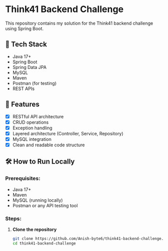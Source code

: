 # Think41 Backend Challenge

This repository contains my solution for the Think41 backend challenge using Spring Boot.

## 🔧 Tech Stack
- Java 17+
- Spring Boot
- Spring Data JPA
- MySQL
- Maven
- Postman (for testing)
- REST APIs

## 🚀 Features
- [x] RESTful API architecture
- [x] CRUD operations
- [x] Exception handling
- [x] Layered architecture (Controller, Service, Repository)
- [x] MySQL integration
- [x] Clean and readable code structure

## 🛠️ How to Run Locally

### Prerequisites:
- Java 17+
- Maven
- MySQL (running locally)
- Postman or any API testing tool

### Steps:

1. **Clone the repository**
   ```bash
   git clone https://github.com/Anish-byte6/think41-backend-challenge.git
   cd think41-backend-challenge
